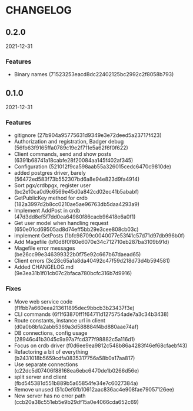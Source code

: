 # CHANGELOG

<!--- next entry here -->

## 0.2.0
2021-12-31

### Features

- Binary names (71523253eacd8dc22402125bc2992c2f8058b793)

## 0.1.0
2021-12-31

### Features

- gitignore (27b904a95775631d9349e3e72deed5a23717f423)
- Authorization and registration, Badger debug (56fb63f9165ffa0789c19e2f711e5a62f6f0f622)
- Client commands, send and show posts (6391b68741a18cabfe28f20084aa145f402af345)
- Configuration (521012f9ca598aab55a326015cedc6470c9810de)
- added postgres driver, barely (56472ed583f73b552307bd6a8e94e823d9fa4914)
- Sort pgx/crdbpgx, register user (bc2e10ca0d9c6569e45d0a842cd02ec41b5ababf)
- GetPublicKey method for crdb (182a3997d2b8cc0210ae5ae96763db5daa4293a9)
- Implement AddPost in crdb (47d3dd8ef5f7dd0ea64980f86cacb96418e6a0f1)
- Get user model when handling request (650e01cd69505ad8d74eff5bb29e3cee808cb03c)
- implement GetPosts (1bfc98709c0040077e53f41c57d71d97db996b0f)
- Add Magefile (bf0d8f0f80e6070e34c712710eb287ba3109b91d)
- Magefile error messages (be26cc99e346399322b0f75e92c667b67daead65)
- Client errors (3c28c65a1a8da40492c47f59d218d73d4b594581)
- Added CHANGELOG.md (9e3ea31b1f01cb07c2bfaca780bcfc316b7d9916)

### Fixes

- Move web service code (f1fbb7a660eea213611895dec9bbcb3b23437f3e)
- CLI commands (6f1f63870ff1f64711d1275754ade7a3c34b3438)
- Route constants, instance url in client (d0a0b8bfa2abb5369a3d588884f4bd880aae74af)
- DB connections, config usage (28946c41b3045c9a97a7fcd377f98882c5a116d1)
- Focus on crdb driver (f0d6ee9ea9812c548b86a4283f46ef68cfaebf43)
- Refactoring a bit of everything (b2431018b5659cdfa0835317756a58b0a17aa817)
- Use separate connections (c22dc5d07406f88168ea6ebc6470de1b0266d56e)
- split server and client (fbd545381d551b889b5a65854fe34e7c6027384a)
- Remove unused (51c0ef6fb10612aac836ac4e908fae79057126ee)
- New server has no error path (ccb20a38c551eb5e9b29df15a0e4066cda652c69)